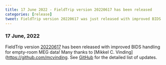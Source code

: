 ```yaml
---
title: 17 June 2022 - FieldTrip version 20220617 has been released
categories: [release]
tweet: FieldTrip version 20220617 was just released with improved BIDS handling for empty-room MEG data thanks to @mc_vinding. See http://www.fieldtriptoolbox.org/#17-june-2022
---
```


### 17 June, 2022

FieldTrip version [20220617](http://github.com/fieldtrip/fieldtrip/releases/tag/20220617) has been released with improved BIDS handling for empty-room MEG data! Many thanks to [Mikkel C. Vinding](https://github.com/mcvinding. See [GitHub](https://github.com/fieldtrip/fieldtrip/compare/20220615...20220617) for the detailed list of updates.
